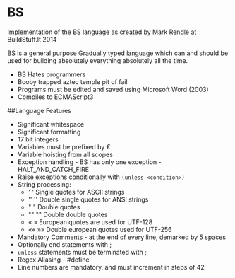 BS
==

Implementation of the BS language as created by Mark Rendle at BuildStuff.lt 2014

BS is a general purpose Gradually typed language which can and should be used for building absolutely everything absolutely all the time.

* BS Hates programmers
* Booby trapped aztec temple pit of fail
* Programs must be edited and saved using Microsoft Word (2003)
* Compiles to ECMAScript3

##Language Features

* Significant whitespace
* Significant formatting
* 17 bit integers
* Variables must be prefixed by €
* Variable hoisting from all scopes
* Exception handling - BS has only one exception - HALT_AND_CATCH_FIRE
* Raise exceptions conditionally with `(unless <condition>)`
* String processing:
  * ' ' Single quotes for ASCII strings
  * '' '' Double single quotes for ANSI strings
  * " " Double quotes
  * "" "" Double double quotes
  * «  » European quotes are used for UTF-128
  * «« »» Double european quotes used for UTF-256
* Mandatory Comments - at the end of every line, demarked by 5 spaces
* Optionally end statements with ; 
* `unless` statements must be terminated with ;
* Regex Aliasing - #define
* Line numbers are mandatory, and must increment in steps of 42
